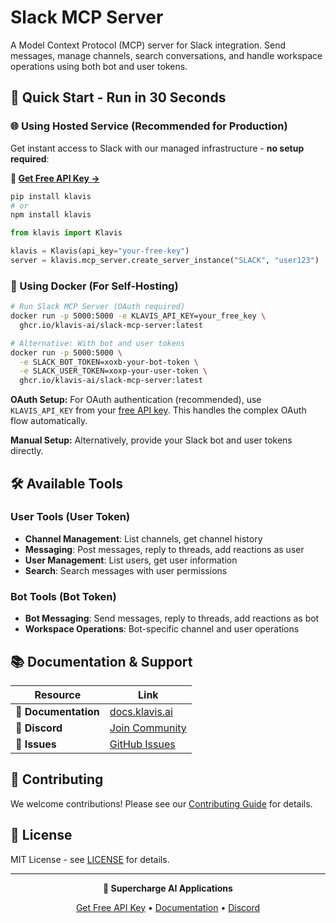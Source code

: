 # Slack MCP Server

A Model Context Protocol (MCP) server for Slack integration. Send messages, manage channels, search conversations, and handle workspace operations using both bot and user tokens.

## 🚀 Quick Start - Run in 30 Seconds

### 🌐 Using Hosted Service (Recommended for Production)

Get instant access to Slack with our managed infrastructure - **no setup required**:

**🔗 [Get Free API Key →](https://www.klavis.ai/home/api-keys)**

```bash
pip install klavis
# or
npm install klavis
```

```python
from klavis import Klavis

klavis = Klavis(api_key="your-free-key")
server = klavis.mcp_server.create_server_instance("SLACK", "user123")
```

### 🐳 Using Docker (For Self-Hosting)

```bash
# Run Slack MCP Server (OAuth required)
docker run -p 5000:5000 -e KLAVIS_API_KEY=your_free_key \
  ghcr.io/klavis-ai/slack-mcp-server:latest

# Alternative: With bot and user tokens
docker run -p 5000:5000 \
  -e SLACK_BOT_TOKEN=xoxb-your-bot-token \
  -e SLACK_USER_TOKEN=xoxp-your-user-token \
  ghcr.io/klavis-ai/slack-mcp-server:latest
```

**OAuth Setup:** For OAuth authentication (recommended), use `KLAVIS_API_KEY` from your [free API key](https://www.klavis.ai/home/api-keys). This handles the complex OAuth flow automatically.

**Manual Setup:** Alternatively, provide your Slack bot and user tokens directly.

## 🛠️ Available Tools

### User Tools (User Token)
- **Channel Management**: List channels, get channel history
- **Messaging**: Post messages, reply to threads, add reactions as user
- **User Management**: List users, get user information
- **Search**: Search messages with user permissions

### Bot Tools (Bot Token)
- **Bot Messaging**: Send messages, reply to threads, add reactions as bot
- **Workspace Operations**: Bot-specific channel and user operations

## 📚 Documentation & Support

| Resource | Link |
|----------|------|
| **📖 Documentation** | [docs.klavis.ai](https://docs.klavis.ai) |
| **💬 Discord** | [Join Community](https://discord.gg/p7TuTEcssn) |
| **🐛 Issues** | [GitHub Issues](https://github.com/klavis-ai/klavis/issues) |

## 🤝 Contributing

We welcome contributions! Please see our [Contributing Guide](../../CONTRIBUTING.md) for details.

## 📜 License

MIT License - see [LICENSE](../../LICENSE) for details.

---

<div align="center">
  <p><strong>🚀 Supercharge AI Applications </strong></p>
  <p>
    <a href="https://www.klavis.ai">Get Free API Key</a> •
    <a href="https://docs.klavis.ai">Documentation</a> •
    <a href="https://discord.gg/p7TuTEcssn">Discord</a>
  </p>
</div>